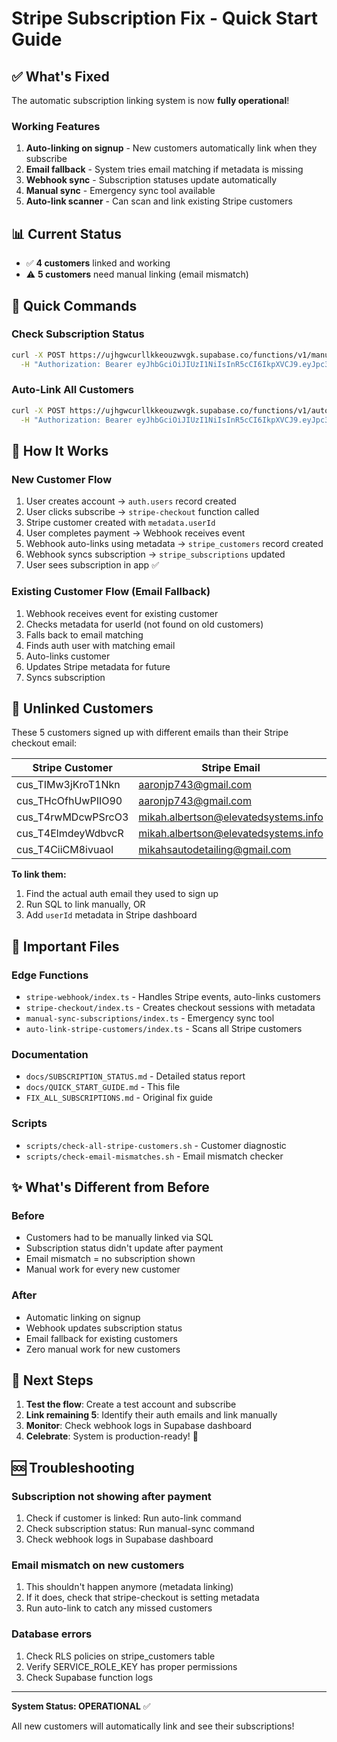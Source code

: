 # Stripe Subscription Fix - Quick Start Guide

## ✅ What's Fixed

The automatic subscription linking system is now **fully operational**!

### Working Features
1. **Auto-linking on signup** - New customers automatically link when they subscribe
2. **Email fallback** - System tries email matching if metadata is missing
3. **Webhook sync** - Subscription statuses update automatically
4. **Manual sync** - Emergency sync tool available
5. **Auto-link scanner** - Can scan and link existing Stripe customers

## 📊 Current Status

- ✅ **4 customers** linked and working
- ⚠️ **5 customers** need manual linking (email mismatch)

## 🚀 Quick Commands

### Check Subscription Status
```bash
curl -X POST https://ujhgwcurllkkeouzwvgk.supabase.co/functions/v1/manual-sync-subscriptions \
  -H "Authorization: Bearer eyJhbGciOiJIUzI1NiIsInR5cCI6IkpXVCJ9.eyJpc3MiOiJzdXBhYmFzZSIsInJlZiI6InVqaGd3Y3VybGxra2VvdXp3dmdrIiwicm9sZSI6InNlcnZpY2Vfcm9sZSIsImlhdCI6MTc1NzAzMjMyNCwiZXhwIjoyMDcyNjA4MzI0fQ.rMMvXy8uSuueeMY9EfBj0l5SXeLVPRFyPkNBIP77mck"
```

### Auto-Link All Customers
```bash
curl -X POST https://ujhgwcurllkkeouzwvgk.supabase.co/functions/v1/auto-link-stripe-customers \
  -H "Authorization: Bearer eyJhbGciOiJIUzI1NiIsInR5cCI6IkpXVCJ9.eyJpc3MiOiJzdXBhYmFzZSIsInJlZiI6InVqaGd3Y3VybGxra2VvdXp3dmdrIiwicm9sZSI6InNlcnZpY2Vfcm9sZSIsImlhdCI6MTc1NzAzMjMyNCwiZXhwIjoyMDcyNjA4MzI0fQ.rMMvXy8uSuueeMY9EfBj0l5SXeLVPRFyPkNBIP77mck"
```

## 🔧 How It Works

### New Customer Flow
1. User creates account → `auth.users` record created
2. User clicks subscribe → `stripe-checkout` function called
3. Stripe customer created with `metadata.userId`
4. User completes payment → Webhook receives event
5. Webhook auto-links using metadata → `stripe_customers` record created
6. Webhook syncs subscription → `stripe_subscriptions` updated
7. User sees subscription in app ✅

### Existing Customer Flow (Email Fallback)
1. Webhook receives event for existing customer
2. Checks metadata for userId (not found on old customers)
3. Falls back to email matching
4. Finds auth user with matching email
5. Auto-links customer
6. Updates Stripe metadata for future
7. Syncs subscription

## 📝 Unlinked Customers

These 5 customers signed up with different emails than their Stripe checkout email:

| Stripe Customer | Stripe Email |
|----------------|--------------|
| cus_TIMw3jKroT1Nkn | aaronjp743@gmail.com |
| cus_THcOfhUwPIIO90 | aaronjp743@gmail.com |
| cus_T4rwMDcwPSrcO3 | mikah.albertson@elevatedsystems.info |
| cus_T4ElmdeyWdbvcR | mikah.albertson@elevatedsystems.info |
| cus_T4CiiCM8ivuaoI | mikahsautodetailing@gmail.com |

**To link them:**
1. Find the actual auth email they used to sign up
2. Run SQL to link manually, OR
3. Add `userId` metadata in Stripe dashboard

## 📂 Important Files

### Edge Functions
- `stripe-webhook/index.ts` - Handles Stripe events, auto-links customers
- `stripe-checkout/index.ts` - Creates checkout sessions with metadata
- `manual-sync-subscriptions/index.ts` - Emergency sync tool
- `auto-link-stripe-customers/index.ts` - Scans all Stripe customers

### Documentation
- `docs/SUBSCRIPTION_STATUS.md` - Detailed status report
- `docs/QUICK_START_GUIDE.md` - This file
- `FIX_ALL_SUBSCRIPTIONS.md` - Original fix guide

### Scripts
- `scripts/check-all-stripe-customers.sh` - Customer diagnostic
- `scripts/check-email-mismatches.sh` - Email mismatch checker

## ✨ What's Different from Before

### Before
- Customers had to be manually linked via SQL
- Subscription status didn't update after payment
- Email mismatch = no subscription shown
- Manual work for every new customer

### After
- Automatic linking on signup
- Webhook updates subscription status
- Email fallback for existing customers
- Zero manual work for new customers

## 🎯 Next Steps

1. **Test the flow**: Create a test account and subscribe
2. **Link remaining 5**: Identify their auth emails and link manually
3. **Monitor**: Check webhook logs in Supabase dashboard
4. **Celebrate**: System is production-ready! 🎉

## 🆘 Troubleshooting

### Subscription not showing after payment
1. Check if customer is linked: Run auto-link command
2. Check subscription status: Run manual-sync command
3. Check webhook logs in Supabase dashboard

### Email mismatch on new customers
1. This shouldn't happen anymore (metadata linking)
2. If it does, check that stripe-checkout is setting metadata
3. Run auto-link to catch any missed customers

### Database errors
1. Check RLS policies on stripe_customers table
2. Verify SERVICE_ROLE_KEY has proper permissions
3. Check Supabase function logs

---

**System Status: OPERATIONAL** ✅

All new customers will automatically link and see their subscriptions!
